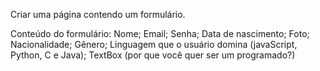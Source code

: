 Criar uma página contendo um formulário.

Conteúdo do formulário:
    Nome;
    Email;
    Senha;
    Data de nascimento;
    Foto;
    Nacionalidade;
    Gênero;
    Linguagem que o usuário domina (javaScript, Python, C e Java);
    TextBox (por que você quer ser um programado?)